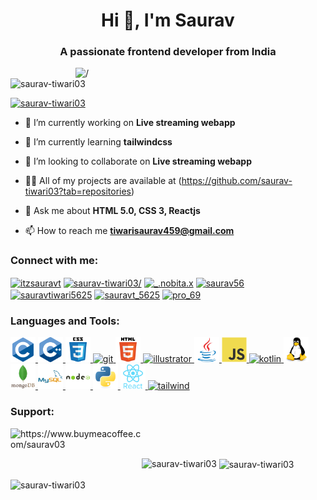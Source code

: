 <h1 align="center">Hi 👋, I'm Saurav</h1>
<h3 align="center">A passionate frontend developer from India</h3>
<img src="https://encrypted-tbn0.gstatic.com/images?q=tbn:ANd9GcRDfJb7y-IAiNY7Bcat9RC_rfKo5HBvTKjLAQ&usqp=CAU" alt="/" align="right" width="400px">

<p align="left"> <img src="https://komarev.com/ghpvc/?username=saurav-tiwari03&label=Profile%20views&color=0e75b6&style=flat" alt="saurav-tiwari03" /> </p>

<p align="left"> <a href="https://github.com/ryo-ma/github-profile-trophy"><img src="https://github-profile-trophy.vercel.app/?username=saurav-tiwari03" alt="saurav-tiwari03" /></a> </p>


- 🔭 I’m currently working on **Live streaming webapp**

- 🌱 I’m currently learning **tailwindcss**

- 👯 I’m looking to collaborate on **Live streaming webapp**

- 👨‍💻 All of my projects are available at (https://github.com/saurav-tiwari03?tab=repositories)

- 💬 Ask me about **HTML 5.0, CSS 3, Reactjs**

- 📫 How to reach me **tiwarisaurav459@gmail.com**

<h3 align="left">Connect with me:</h3>
<p align="left">
<a href="https://twitter.com/itzsauravt" target="blank"><img align="center" src="https://raw.githubusercontent.com/rahuldkjain/github-profile-readme-generator/master/src/images/icons/Social/twitter.svg" alt="itzsauravt" height="30" width="40" /></a>
<a href="https://linkedin.com/in/saurav-tiwari03/" target="blank"><img align="center" src="https://raw.githubusercontent.com/rahuldkjain/github-profile-readme-generator/master/src/images/icons/Social/linked-in-alt.svg" alt="saurav-tiwari03/" height="30" width="40" /></a>
<a href="https://instagram.com/_.nobita.x" target="blank"><img align="center" src="https://raw.githubusercontent.com/rahuldkjain/github-profile-readme-generator/master/src/images/icons/Social/instagram.svg" alt="_.nobita.x" height="30" width="40" /></a>
<a href="https://www.codechef.com/users/saurav56" target="blank"><img align="center" src="https://cdn.jsdelivr.net/npm/simple-icons@3.1.0/icons/codechef.svg" alt="saurav56" height="30" width="40" /></a>
<a href="https://www.hackerrank.com/sauravtiwari5625" target="blank"><img align="center" src="https://raw.githubusercontent.com/rahuldkjain/github-profile-readme-generator/master/src/images/icons/Social/hackerrank.svg" alt="sauravtiwari5625" height="30" width="40" /></a>
<a href="https://www.leetcode.com/sauravt_5625" target="blank"><img align="center" src="https://raw.githubusercontent.com/rahuldkjain/github-profile-readme-generator/master/src/images/icons/Social/leet-code.svg" alt="sauravt_5625" height="30" width="40" /></a>
<a href="https://auth.geeksforgeeks.org/user/pro_69" target="blank"><img align="center" src="https://raw.githubusercontent.com/rahuldkjain/github-profile-readme-generator/master/src/images/icons/Social/geeks-for-geeks.svg" alt="pro_69" height="30" width="40" /></a>
</p>

<h3 align="left">Languages and Tools:</h3>
<p align="left"> <a href="https://www.cprogramming.com/" target="_blank" rel="noreferrer"> <img src="https://raw.githubusercontent.com/devicons/devicon/master/icons/c/c-original.svg" alt="c" width="40" height="40"/> </a> <a href="https://www.w3schools.com/cpp/" target="_blank" rel="noreferrer"> <img src="https://raw.githubusercontent.com/devicons/devicon/master/icons/cplusplus/cplusplus-original.svg" alt="cplusplus" width="40" height="40"/> </a> <a href="https://www.w3schools.com/css/" target="_blank" rel="noreferrer"> <img src="https://raw.githubusercontent.com/devicons/devicon/master/icons/css3/css3-original-wordmark.svg" alt="css3" width="40" height="40"/> </a> <a href="https://git-scm.com/" target="_blank" rel="noreferrer"> <img src="https://www.vectorlogo.zone/logos/git-scm/git-scm-icon.svg" alt="git" width="40" height="40"/> </a> <a href="https://www.w3.org/html/" target="_blank" rel="noreferrer"> <img src="https://raw.githubusercontent.com/devicons/devicon/master/icons/html5/html5-original-wordmark.svg" alt="html5" width="40" height="40"/> </a> <a href="https://www.adobe.com/in/products/illustrator.html" target="_blank" rel="noreferrer"> <img src="https://www.vectorlogo.zone/logos/adobe_illustrator/adobe_illustrator-icon.svg" alt="illustrator" width="40" height="40"/> </a> <a href="https://www.java.com" target="_blank" rel="noreferrer"> <img src="https://raw.githubusercontent.com/devicons/devicon/master/icons/java/java-original.svg" alt="java" width="40" height="40"/> </a> <a href="https://developer.mozilla.org/en-US/docs/Web/JavaScript" target="_blank" rel="noreferrer"> <img src="https://raw.githubusercontent.com/devicons/devicon/master/icons/javascript/javascript-original.svg" alt="javascript" width="40" height="40"/> </a> <a href="https://kotlinlang.org" target="_blank" rel="noreferrer"> <img src="https://www.vectorlogo.zone/logos/kotlinlang/kotlinlang-icon.svg" alt="kotlin" width="40" height="40"/> </a> <a href="https://www.linux.org/" target="_blank" rel="noreferrer"> <img src="https://raw.githubusercontent.com/devicons/devicon/master/icons/linux/linux-original.svg" alt="linux" width="40" height="40"/> </a> <a href="https://www.mongodb.com/" target="_blank" rel="noreferrer"> <img src="https://raw.githubusercontent.com/devicons/devicon/master/icons/mongodb/mongodb-original-wordmark.svg" alt="mongodb" width="40" height="40"/> </a> <a href="https://www.mysql.com/" target="_blank" rel="noreferrer"> <img src="https://raw.githubusercontent.com/devicons/devicon/master/icons/mysql/mysql-original-wordmark.svg" alt="mysql" width="40" height="40"/> </a> <a href="https://nodejs.org" target="_blank" rel="noreferrer"> <img src="https://raw.githubusercontent.com/devicons/devicon/master/icons/nodejs/nodejs-original-wordmark.svg" alt="nodejs" width="40" height="40"/> </a> <a href="https://www.python.org" target="_blank" rel="noreferrer"> <img src="https://raw.githubusercontent.com/devicons/devicon/master/icons/python/python-original.svg" alt="python" width="40" height="40"/> </a> <a href="https://reactjs.org/" target="_blank" rel="noreferrer"> <img src="https://raw.githubusercontent.com/devicons/devicon/master/icons/react/react-original-wordmark.svg" alt="react" width="40" height="40"/> </a> <a href="https://tailwindcss.com/" target="_blank" rel="noreferrer"> <img src="https://www.vectorlogo.zone/logos/tailwindcss/tailwindcss-icon.svg" alt="tailwind" width="40" height="40"/> </a> </p>

<h3 align="left">Support:</h3>
<p><a href="https://www.buymeacoffee.com/https://www.buymeacoffee.com/saurav03"> <img align="left" src="https://cdn.buymeacoffee.com/buttons/v2/default-yellow.png" height="50" width="210" alt="https://www.buymeacoffee.com/saurav03" /></a></p><br><br>

<p><img align="left" src="https://github-readme-stats.vercel.app/api/top-langs?username=saurav-tiwari03&show_icons=true&locale=en&layout=compact" alt="saurav-tiwari03" /></p>

<p>&nbsp;<img align="center" src="https://github-readme-stats.vercel.app/api?username=saurav-tiwari03&show_icons=true&locale=en" alt="saurav-tiwari03" /></p>

<p><img align="center" src="https://github-readme-streak-stats.herokuapp.com/?user=saurav-tiwari03&" alt="saurav-tiwari03" /></p>
